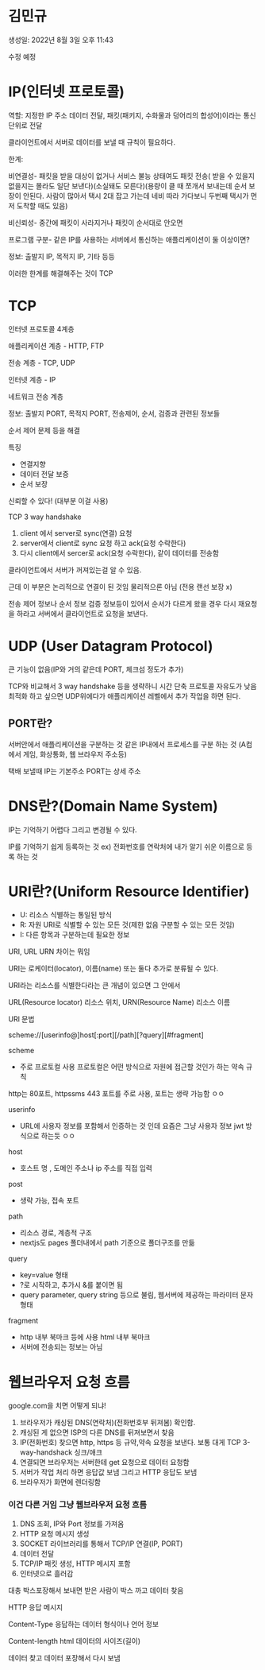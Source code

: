 # 김민규

생성일: 2022년 8월 3일 오후 11:43

수정 예정

# IP(인터넷 프로토콜)

역할: 지정한 IP 주소 데이터 전달, 패킷(패키지, 수화물과 덩어리의 합성어)이라는 통신단위로 전달

클라이언트에서 서버로 데이터를 보낼 때 규칙이 필요하다.

한계:

비연결성- 패킷을 받을 대상이 없거나 서비스 불능 상태여도 패킷 전송( 받을 수 있을지 없을지는 몰라도 일단 보낸다)(소실돼도 모른다)(용량이 클 때 쪼개서 보내는데 순서 보장이 안된다. 사람이 많아서 택시 2대 잡고 가는데 네비 따라 가다보니 두번째 택시가 먼저 도착할 때도 있음)

비신뢰성- 중간에 패킷이 사라지거나 패킷이 순서대로 안오면

프로그램 구분- 같은 IP를 사용하는 서버에서 통신하는 애플리케이션이 둘 이상이면?

정보: 출발지 IP, 목적지 IP, 기타 등등

이러한 한계를 해결해주는 것이 TCP

# TCP

인터넷 프로토콜 4계층

애플리케이션 계층 - HTTP, FTP

전송 계층 - TCP, UDP

인터넷 계층 - IP

네트워크 전송 계층

정보: 출발지 PORT, 목적지 PORT, 전송제어, 순서, 검증과 관련된 정보들

순서 제어 문제 등을 해결

특징

- 연결지향
- 데이터 전달 보증
- 순서 보장

신뢰할 수 있다! (대부분 이걸 사용)

TCP 3 way handshake

1. client 에서 server로 sync(연결) 요청
2. server에서 client로 sync 요청 하고 ack(요청 수락한다)
3. 다시 client에서 sercer로 ack(요청 수락한다), 같이 데이터를 전송함

클라이언트에서 서버가 꺼져있는걸 알 수 있음.

근데 이 부분은 논리적으로 연결이 된 것임 물리적으론 아님 (전용 랜선 보장 x)

전송 제어 정보나 순서 정보 검증 정보등이 있어서 순서가 다르게 왔을 경우 다시 재요청을 하라고 서버에서 클라이언트로 요청을 보낸다.

# UDP (User Datagram Protocol)

큰 기능이 없음(IP와 거의 같은데 PORT, 체크섬 정도가 추가)

TCP와 비교해서 3 way handshake 등을 생략하니 시간 단축 프로토콜 자유도가 낮음 최적화 하고 싶으면 UDP위에다가 애플리케이션 레벨에서 추가 작업을 하면 된다.

## PORT란?

서버안에서 애플리케이션을 구분하는 것 같은 IP내에서 프로세스를 구분 하는 것 (A컴에서 게임, 화상통화, 웹 브라우저 주소등)

택배 보낼때 IP는 기본주소 PORT는 상세 주소

# DNS란?(Domain Name System)

IP는 기억하기 어렵다 그리고 변경될 수 있다.

IP를 기억하기 쉽게 등록하는 것 ex) 전화번호를 연락처에 내가 알기 쉬운 이름으로 등록 하는 것

# URI란?(Uniform Resource Identifier)

- U: 리소스 식별하는 통일된 방식
- R: 자원 URI로 식별할 수 있는 모든 것(제한 없음 구분할 수 있는 모든 것임)
- I: 다른 항목과 구분하는데 필요한 정보

URI, URL URN 차이는 뭐임

URI는 로케이터(locator), 이름(name) 또는 둘다 추가로 분류될 수 있다.

URI라는 리소스를 식별한다라는 큰 개념이 있으면 그 안에서

URL(Resource locator) 리소스 위치, URN(Resource Name) 리소스 이름

URl 문법

scheme://[userinfo@]host[:port][/path][?query][#fragment]

scheme

- 주로 프로토컬 사용 프로토컬은 어떤 방식으로 자원에 접근할 것인가 하는 약속 규칙

http는 80포트, httpssms 443 포트를 주로 사용, 포트는 생략 가능함 ㅇㅇ

userinfo

- URL에 사용자 정보를 포함해서 인증하는 것 인데 요즘은 그냥 사용자 정보 jwt 방식으로 하는듯 ㅇㅇ

host

- 호스트 명 , 도메인 주소나 ip 주소를 직접 입력

post

- 생략 가능, 접속 포트

path

- 리소스 경로, 계층적 구조
- nextjs도 pages 폴더내에서 path 기준으로 폴더구조를 만듦

query

- key=value 형태
- ?로 시작하고, 추가시 &를 붙이면 됨
- query parameter, query string 등으로 불림, 웹서버에 제공하는 파라미터 문자 형태

fragment

- http 내부 북마크 등에 사용 html 내부 북마크
- 서버에 전송되는 정보는 아님

# 웹브라우저 요청 흐름

google.com을 치면 어떻게 되냐!

1. 브라우저가 캐싱된 DNS(연락처)(전화번호부 뒤져봄) 확인함.
2. 캐싱된 게 없으면 ISP의 다른 DNS를 뒤져보면서 찾음
3. IP(전화번호) 찾으면 http, https 등 규약,약속 요청을 보낸다. 보통 대게 TCP 3-way-handshack 싱크/애크
4. 연결되면 브라우저는 서버한테 get 요청으로 데이터 요청함
5. 서버가 작업 처리 하면 응답값 보냄 그리고 HTTP 응답도 보냄
6. 브라우저가 화면에 렌더링함

### 이건 다른 거임 그냥 웹브라우저 요청 흐름

1. DNS 조회, IP와 Port 정보를 가져옴
2. HTTP 요청 메시지 생성
3. SOCKET 라이브러리를 통해서 TCP/IP 연결(IP, PORT)
4. 데이터 전달
5. TCP/IP 패킷 생성, HTTP 메시지 포함
6. 인터넷으로 흘러감

대충 박스포장해서 보내면 받은 사람이 박스 까고 데이터 찾음

HTTP 응답 메시지

Content-Type 응답하는 데이터 형식이나 언어 정보

Content-length html 데이터의 사이즈(길이)

데이터 찾고 데이터 포장해서 다시 보냄
